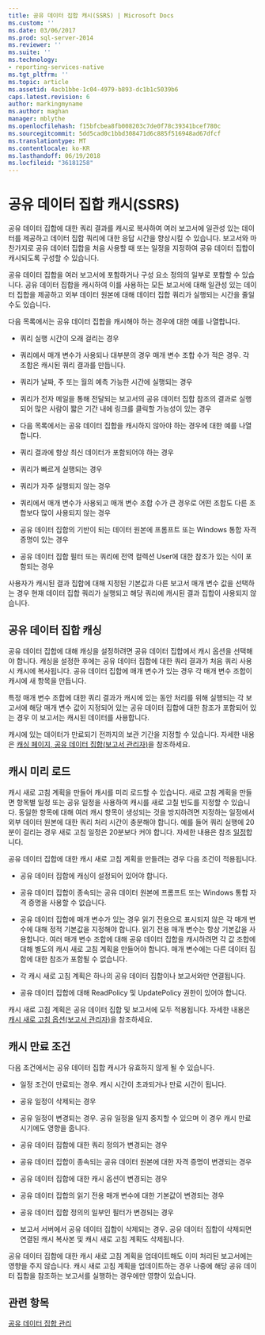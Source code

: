 ```yaml
---
title: 공유 데이터 집합 캐시(SSRS) | Microsoft Docs
ms.custom: ''
ms.date: 03/06/2017
ms.prod: sql-server-2014
ms.reviewer: ''
ms.suite: ''
ms.technology:
- reporting-services-native
ms.tgt_pltfrm: ''
ms.topic: article
ms.assetid: 4acb1bbe-1c04-4979-b893-dc1b1c5039b6
caps.latest.revision: 6
author: markingmyname
ms.author: maghan
manager: mblythe
ms.openlocfilehash: f15bfcbea8fb008203c7de0f78c39341bcef780c
ms.sourcegitcommit: 5dd5cad0c1bbd308471d6c885f516948ad67dfcf
ms.translationtype: MT
ms.contentlocale: ko-KR
ms.lasthandoff: 06/19/2018
ms.locfileid: "36181258"
---
```

# <a name="cache-shared-datasets-ssrs"></a>공유 데이터 집합 캐시(SSRS)
  공유 데이터 집합에 대한 쿼리 결과를 캐시로 복사하여 여러 보고서에 일관성 있는 데이터를 제공하고 데이터 집합 쿼리에 대한 응답 시간을 향상시킬 수 있습니다. 보고서와 마찬가지로 공유 데이터 집합을 처음 사용할 때 또는 일정을 지정하여 공유 데이터 집합이 캐시되도록 구성할 수 있습니다.  
  
 공유 데이터 집합을 여러 보고서에 포함하거나 구성 요소 정의의 일부로 포함할 수 있습니다. 공유 데이터 집합을 캐시하여 이를 사용하는 모든 보고서에 대해 일관성 있는 데이터 집합을 제공하고 외부 데이터 원본에 대해 데이터 집합 쿼리가 실행되는 시간을 줄일 수도 있습니다.  
  
 다음 목록에서는 공유 데이터 집합을 캐시해야 하는 경우에 대한 예를 나열합니다.  
  
-   쿼리 실행 시간이 오래 걸리는 경우  
  
-   쿼리에서 매개 변수가 사용되나 대부분의 경우 매개 변수 조합 수가 적은 경우. 각 조합은 캐시된 쿼리 결과를 만듭니다.  
  
-   쿼리가 날짜, 주 또는 월의 예측 가능한 시간에 실행되는 경우  
  
-   쿼리가 전자 메일을 통해 전달되는 보고서의 공유 데이터 집합 참조의 결과로 실행되어 많은 사람이 짧은 기간 내에 링크를 클릭할 가능성이 있는 경우  
  
-   다음 목록에서는 공유 데이터 집합을 캐시하지 않아야 하는 경우에 대한 예를 나열합니다.  
  
-   쿼리 결과에 항상 최신 데이터가 포함되어야 하는 경우  
  
-   쿼리가 빠르게 실행되는 경우  
  
-   쿼리가 자주 실행되지 않는 경우  
  
-   쿼리에서 매개 변수가 사용되고 매개 변수 조합 수가 큰 경우로 어떤 조합도 다른 조합보다 많이 사용되지 않는 경우  
  
-   공유 데이터 집합의 기반이 되는 데이터 원본에 프롬프트 또는 Windows 통합 자격 증명이 있는 경우  
  
-   공유 데이터 집합 필터 또는 쿼리에 전역 컬렉션 User에 대한 참조가 있는 식이 포함되는 경우  
  
 사용자가 캐시된 결과 집합에 대해 지정된 기본값과 다른 보고서 매개 변수 값을 선택하는 경우 현재 데이터 집합 쿼리가 실행되고 해당 쿼리에 캐시된 결과 집합이 사용되지 않습니다.  
  
## <a name="caching-shared-datasets"></a>공유 데이터 집합 캐싱  
 공유 데이터 집합에 대해 캐싱을 설정하려면 공유 데이터 집합에서 캐시 옵션을 선택해야 합니다. 캐싱을 설정한 후에는 공유 데이터 집합에 대한 쿼리 결과가 처음 쿼리 사용 시 캐시에 복사됩니다. 공유 데이터 집합에 매개 변수가 있는 경우 각 매개 변수 조합이 캐시에 새 항목을 만듭니다.  
  
 특정 매개 변수 조합에 대한 쿼리 결과가 캐시에 있는 동안 처리를 위해 실행되는 각 보고서에 해당 매개 변수 값이 지정되어 있는 공유 데이터 집합에 대한 참조가 포함되어 있는 경우 이 보고서는 캐시된 데이터를 사용합니다.  
  
 캐시에 있는 데이터가 만료되기 전까지의 보관 기간을 지정할 수 있습니다. 자세한 내용은 [캐싱 페이지, 공유 데이터 집합&#40;보고서 관리자&#41;](../caching-page-shared-datasets-report-manager.md)을 참조하세요.  
  
## <a name="preloading-the-cache"></a>캐시 미리 로드  
 캐시 새로 고침 계획을 만들어 캐시를 미리 로드할 수 있습니다. 새로 고침 계획을 만들면 항목별 일정 또는 공유 일정을 사용하여 캐시를 새로 고칠 빈도를 지정할 수 있습니다. 동일한 항목에 대해 여러 캐시 항목이 생성되는 것을 방지하려면 지정하는 일정에서 외부 데이터 원본에 대한 쿼리 처리 시간이 충분해야 합니다. 예를 들어 쿼리 실행에 20분이 걸리는 경우 새로 고침 일정은 20분보다 커야 합니다. 자세한 내용은 참조 [일정](../subscriptions/schedules.md)합니다.  
  
 공유 데이터 집합에 대한 캐시 새로 고침 계획을 만들려는 경우 다음 조건이 적용됩니다.  
  
-   공유 데이터 집합에 캐싱이 설정되어 있어야 합니다.  
  
-   공유 데이터 집합이 종속되는 공유 데이터 원본에 프롬프트 또는 Windows 통합 자격 증명을 사용할 수 없습니다.  
  
-   공유 데이터 집합에 매개 변수가 있는 경우 읽기 전용으로 표시되지 않은 각 매개 변수에 대해 정적 기본값을 지정해야 합니다. 읽기 전용 매개 변수는 항상 기본값을 사용합니다. 여러 매개 변수 조합에 대해 공유 데이터 집합을 캐시하려면 각 값 조합에 대해 별도의 캐시 새로 고침 계획을 만들어야 합니다. 매개 변수에는 다른 데이터 집합에 대한 참조가 포함될 수 없습니다.  
  
-   각 캐시 새로 고침 계획은 하나의 공유 데이터 집합이나 보고서와만 연결됩니다.  
  
-   공유 데이터 집합에 대해 ReadPolicy 및 UpdatePolicy 권한이 있어야 합니다.  
  
 캐시 새로 고침 계획은 공유 데이터 집합 및 보고서에 모두 적용됩니다. 자세한 내용은 [캐시 새로 고침 옵션&#40;보고서 관리자&#41;](../cache-refresh-options-report-manager.md)을 참조하세요.  
  
## <a name="conditions-that-cause-cache-expiration"></a>캐시 만료 조건  
 다음 조건에서는 공유 데이터 집합 캐시가 유효하지 않게 될 수 있습니다.  
  
-   일정 조건이 만료되는 경우. 캐시 시간이 초과되거나 만료 시간이 됩니다.  
  
-   공유 일정이 삭제되는 경우  
  
-   공유 일정이 변경되는 경우. 공유 일정을 일지 중지할 수 있으며 이 경우 캐시 만료 시기에도 영향을 줍니다.  
  
-   공유 데이터 집합에 대한 쿼리 정의가 변경되는 경우  
  
-   공유 데이터 집합이 종속되는 공유 데이터 원본에 대한 자격 증명이 변경되는 경우  
  
-   공유 데이터 집합에 대한 캐시 옵션이 변경되는 경우  
  
-   공유 데이터 집합의 읽기 전용 매개 변수에 대한 기본값이 변경되는 경우  
  
-   공유 데이터 집합 정의의 일부인 필터가 변경되는 경우  
  
-   보고서 서버에서 공유 데이터 집합이 삭제되는 경우. 공유 데이터 집합이 삭제되면 연결된 캐시 복사본 및 캐시 새로 고침 계획도 삭제됩니다.  
  
 공유 데이터 집합에 대한 캐시 새로 고침 계획을 업데이트해도 이미 처리된 보고서에는 영향을 주지 않습니다. 캐시 새로 고침 계획을 업데이트하는 경우 나중에 해당 공유 데이터 집합을 참조하는 보고서를 실행하는 경우에만 영향이 있습니다.  
  
## <a name="see-also"></a>관련 항목  
 [공유 데이터 집합 관리](../report-data/manage-shared-datasets.md)  
  
  